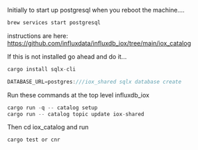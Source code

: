 
Initially to start up postgresql when you reboot the machine....

```rust
brew services start postgresql
```

instructions are here:
https://github.com/influxdata/influxdb_iox/tree/main/iox_catalog

If this is not installed go ahead and do it...

```rust
cargo install sqlx-cli

DATABASE_URL=postgres:///iox_shared sqlx database create
```
Run these commands at the top level influxdb_iox

```rust
cargo run -q -- catalog setup
cargo run -- catalog topic update iox-shared
```
Then cd iox_catalog and run

```rust
cargo test or cnr
```
